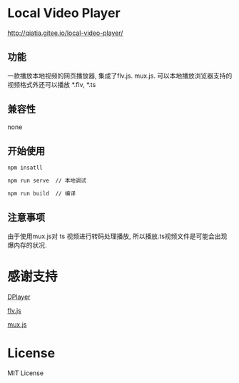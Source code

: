 # Local Video Player

  http://qiatia.gitee.io/local-video-player/

## 功能

一款播放本地视频的网页播放器, 集成了flv.js. mux.js. 可以本地播放浏览器支持的视频格式外还可以播放 *.flv, *.ts

## 兼容性

none

## 开始使用

```sh
npm insatll

npm run serve  // 本地调试 

npm run build  // 编译
```

## 注意事项

由于使用mux.js对 ts 视频进行转码处理播放, 所以播放.ts视频文件是可能会出现爆内存的状况.

# 感谢支持

[DPlayer](https://github.com/MoePlayer/DPlayer)

[flv.js](https://github.com/bilibili/flv.js)

[mux.js](https://github.com/videojs/mux.js)


# License

MIT License
